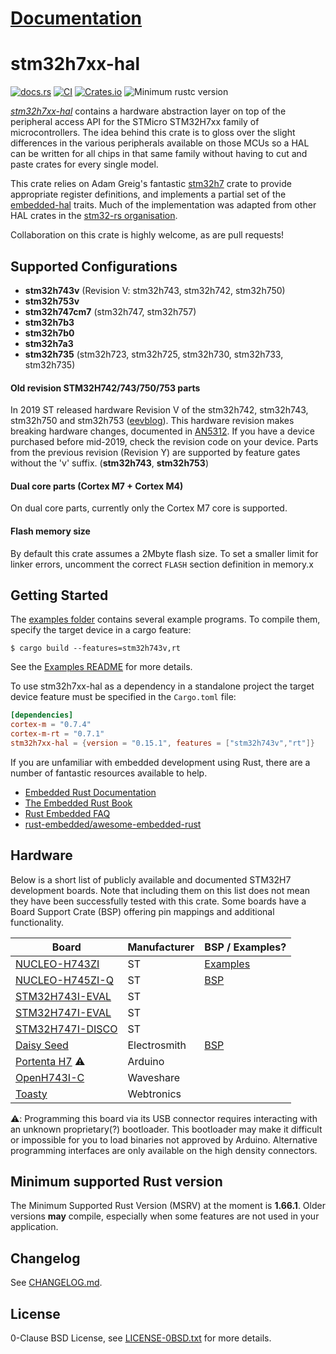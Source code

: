 # [Documentation](https://docs.rs/stm32h7xx-hal)

stm32h7xx-hal
=============

[![docs.rs](https://docs.rs/stm32h7xx-hal/badge.svg)](https://docs.rs/stm32h7xx-hal)
[![CI](https://github.com/stm32-rs/stm32h7xx-hal/workflows/Continuous%20integration/badge.svg)](https://github.com/stm32-rs/stm32h7xx-hal/actions)
[![Crates.io](https://img.shields.io/crates/v/stm32h7xx-hal.svg)](https://crates.io/crates/stm32h7xx-hal)
![Minimum rustc version](https://img.shields.io/badge/rustc-1.66.1+-yellow.svg)

[_stm32h7xx-hal_](https://github.com/stm32-rs/stm32h7xx-hal) contains
a hardware abstraction layer on top of the peripheral access API for
the STMicro STM32H7xx family of microcontrollers. The idea behind this
crate is to gloss over the slight differences in the various
peripherals available on those MCUs so a HAL can be written for all
chips in that same family without having to cut and paste crates for
every single model.

This crate relies on Adam Greig's fantastic [stm32h7][] crate to provide
appropriate register definitions, and implements a partial set of the
[embedded-hal][] traits. Much of the implementation was adapted from
other HAL crates in the [stm32-rs organisation][stm32-rs].

Collaboration on this crate is highly welcome, as are pull requests!


Supported Configurations
------------------------

* __stm32h743v__ (Revision V: stm32h743, stm32h742, stm32h750)
* __stm32h753v__
* __stm32h747cm7__ (stm32h747, stm32h757)
* __stm32h7b3__
* __stm32h7b0__
* __stm32h7a3__
* __stm32h735__ (stm32h723, stm32h725, stm32h730, stm32h733, stm32h735)

#### Old revision STM32H742/743/750/753 parts

In 2019 ST released hardware Revision V of the stm32h742, stm32h743, stm32h750
and stm32h753 ([eevblog][]). This hardware revision makes breaking hardware
changes, documented in [AN5312][]. If you have a device purchased before
mid-2019, check the revision code on your device. Parts from the previous
revision (Revision Y) are supported by feature gates without the 'v'
suffix. (__stm32h743__, __stm32h753__)

#### Dual core parts (Cortex M7 + Cortex M4)
On dual core parts, currently only the Cortex M7 core is supported.

#### Flash memory size

By default this crate assumes a 2Mbyte flash size. To set a smaller limit for
linker errors, uncomment the correct `FLASH` section definition in memory.x

Getting Started
---------------

The [examples folder](examples/) contains several example programs. To compile
them, specify the target device in a cargo feature:

```
$ cargo build --features=stm32h743v,rt
```

See the [Examples README](examples/README.md) for more details.

To use stm32h7xx-hal as a dependency in a standalone project the
target device feature must be specified in the `Cargo.toml` file:
```toml
[dependencies]
cortex-m = "0.7.4"
cortex-m-rt = "0.7.1"
stm32h7xx-hal = {version = "0.15.1", features = ["stm32h743v","rt"]}
```

If you are unfamiliar with embedded development using Rust, there are
a number of fantastic resources available to help.

- [Embedded Rust Documentation](https://docs.rust-embedded.org/)
- [The Embedded Rust Book](https://docs.rust-embedded.org/book/)
- [Rust Embedded FAQ](https://docs.rust-embedded.org/faq.html)
- [rust-embedded/awesome-embedded-rust](https://github.com/rust-embedded/awesome-embedded-rust)

Hardware
--------

Below is a short list of publicly available and documented STM32H7
development boards. Note that including them on this list does not
mean they have been successfully tested with this crate. Some boards
have a Board Support Crate (BSP) offering pin mappings and additional
functionality.

Board | Manufacturer | BSP / Examples?
---|---|---
[NUCLEO-H743ZI](https://www.st.com/en/evaluation-tools/nucleo-h743zi.html) | ST | [Examples](https://github.com/astraw/nucleo-h743zi)
[NUCLEO-H745ZI-Q](https://www.st.com/en/evaluation-tools/nucleo-h745zi-q.html) | ST | [BSP](https://github.com/antoinevg/nucleo-h745zi)
[STM32H743I-EVAL](https://www.st.com/en/evaluation-tools/stm32h743i-eval.html) | ST |
[STM32H747I-EVAL](https://www.st.com/en/evaluation-tools/stm32h747i-eval.html) | ST |
[STM32H747I-DISCO](https://www.st.com/en/evaluation-tools/stm32h747i-disco.html) | ST |
[Daisy Seed](https://www.electro-smith.com/daisy/daisy) | Electrosmith | [BSP](https://github.com/antoinevg/daisy_bsp)
[Portenta H7](https://store.arduino.cc/portenta-h7) ⚠️ | Arduino |
[OpenH743I-C](https://www.waveshare.com/openh743i-c-standard.htm) | Waveshare |
[Toasty](https://www.tindie.com/products/webtronics/toasty-480mhz-stm32-usb-development-board/) | Webtronics |

⚠️: Programming this board via its USB connector requires interacting with
an unknown proprietary(?) bootloader. This bootloader may make it difficult
or impossible for you to load binaries not approved by Arduino. Alternative
programming interfaces are only available on the high density connectors.

Minimum supported Rust version
------------------------------

The Minimum Supported Rust Version (MSRV) at the moment is **1.66.1**. Older
versions **may** compile, especially when some features are not used in your
application.

Changelog
---------

See [CHANGELOG.md](CHANGELOG.md).


License
-------

0-Clause BSD License, see [LICENSE-0BSD.txt](LICENSE-0BSD.txt) for more details.

[stm32h7]: https://crates.io/crates/stm32h7
[stm32-rs]: https://github.com/stm32-rs
[embedded-hal]: https://github.com/rust-embedded/embedded-hal
[AN5312]: https://www.st.com/resource/en/application_note/dm00609692.pdf
[eevblog]: https://www.eevblog.com/forum/microcontrollers/stm32h7-series-revision-beware-of-the-changes!/
